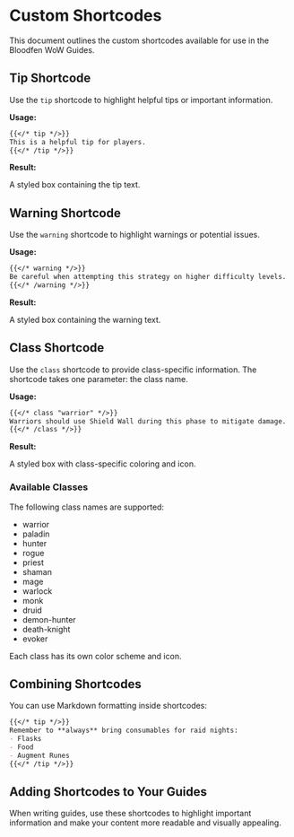 # Custom Shortcodes

This document outlines the custom shortcodes available for use in the Bloodfen WoW Guides.

## Tip Shortcode

Use the `tip` shortcode to highlight helpful tips or important information.

**Usage:**

```markdown
{{</* tip */>}}
This is a helpful tip for players.
{{</* /tip */>}}
```

**Result:**

A styled box containing the tip text.

## Warning Shortcode

Use the `warning` shortcode to highlight warnings or potential issues.

**Usage:**

```markdown
{{</* warning */>}}
Be careful when attempting this strategy on higher difficulty levels.
{{</* /warning */>}}
```

**Result:**

A styled box containing the warning text.

## Class Shortcode

Use the `class` shortcode to provide class-specific information. The shortcode takes one parameter: the class name.

**Usage:**

```markdown
{{</* class "warrior" */>}}
Warriors should use Shield Wall during this phase to mitigate damage.
{{</* /class */>}}
```

**Result:**

A styled box with class-specific coloring and icon.

### Available Classes

The following class names are supported:

- warrior
- paladin
- hunter
- rogue
- priest
- shaman
- mage
- warlock
- monk
- druid
- demon-hunter
- death-knight
- evoker

Each class has its own color scheme and icon.

## Combining Shortcodes

You can use Markdown formatting inside shortcodes:

```markdown
{{</* tip */>}}
Remember to **always** bring consumables for raid nights:
- Flasks
- Food
- Augment Runes
{{</* /tip */>}}
```

## Adding Shortcodes to Your Guides

When writing guides, use these shortcodes to highlight important information and make your content more readable and visually appealing. 